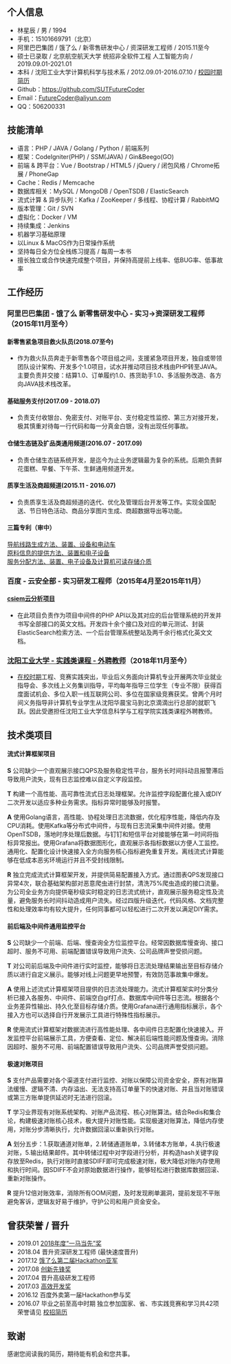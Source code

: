 ## 个人信息
* 林星辰 / 男 / 1994
* 手机：15101669791（北京）
* 阿里巴巴集团 / 饿了么 / 新零售研发中心 / 资深研发工程师 / 2015.11至今
* 硕士已录取 / 北京航空航天大学 统招非全软件工程 人工智能方向 / 2019.09.01-2021.01
* 本科 / 沈阳工业大学计算机科学与技术系 / 2012.09.01-2016.07.10 / [校园时期简历](https://github.com/SUTFutureCoder/resume/blob/master/README_SCHOOL_VER.md)
* Github：<https://github.com/SUTFutureCoder>
* Email：<FutureCoder@aliyun.com>
* QQ：506200331


## 技能清单
* 语言：PHP / JAVA / Golang / Python / 前端系列
* 框架：CodeIgniter(PHP) / SSM(JAVA) / Gin&Beego(GO)
* 前端 & 跨平台：Vue / Bootstrap / HTML5 / jQuery / 闭包风格 / Chrome拓展 / PhoneGap
* Cache：Redis / Memcache
* 数据库相关：MySQL / MongoDB / OpenTSDB / ElasticSearch
* 流式计算 & 异步队列：Kafka / ZooKeeper / 多线程、协程计算 / RabbitMQ
* 版本管理：Git / SVN
* 虚拟化：Docker / VM
* 持续集成：Jenkins
* 机器学习基础原理
* 以Linux & MacOS作为日常操作系统 
* 坚持每日全方位全栈练习提高 / 每周一本书
* 擅长独立或合作快速完成整个项目，并保持高提前上线率、低BUG率、低事故率


## 工作经历
### 阿里巴巴集团 - 饿了么 新零售研发中心 - 实习→资深研发工程师（2015年11月至今）
#### 新零售紧急项目救火队员(2018.07至今)
* 作为救火队员奔走于新零售各个项目组之间，支援紧急项目开发，独自或带领团队设计架构、开发多个1.0项目，试水并推动项目技术栈由PHP转至JAVA。主要负责并交接：结算1.0、订单履约1.0、拣货助手1.0、多活服务改造、各方向JAVA技术栈改革。

#### 基础服务支付(2017.09 - 2018.07)
* 负责支付收银台、免密支付、对账平台、支付稳定性监控、第三方对接开发，极其慎重对待每一行代码和每一分真金白银，没有出现任何事故。

#### 仓储生态链及扩品类通用频道(2016.07 - 2017.09)
* 负责仓储生态链系统开发，是迄今为止业务逻辑最为复杂的系统。后期负责鲜花蛋糕、早餐、下午茶、生鲜通用频道开发。

#### 质享生活及商超频道(2015.11 - 2016.07)
* 负责质享生活及商超频道的迭代、优化及管理后台开发等工作。实现全国配送、节日特色活动、商品分享图片生成、商超数据导出等功能。

#### 三篇专利（审中）
[导航线路生成方法、装置、设备和电动车](http://www.soopat.com/Patent/201710596785)   
[原料信息的提供方法、装置和电子设备](http://www.soopat.com/Patent/201710560336)  
[服务分配方法、装置、电子设备及计算机可读存储介质](http://www.soopat.com/Patent/201810164044)

### 百度 - 云安全部 - 实习研发工程师（2015年4月至2015年11月）
#### [csiem云分析项目](http://xi.baidu.com/)
* 在此项目负责作为项目中间件的PHP API以及其对应的后台管理系统的开发并书写全部接口的英文文档。开发四十余个接口及对应的单元测试、封装ElasticSearch检索方法、一个后台管理系统整站及两千余行格式化英文文档。 

### [沈阳工业大学 - 实践类课程 - 外聘教师](https://github.com/SUTFutureCoder/resume/blob/master/TeacherOfSUT.jpeg)（2018年11月至今）
* [在校时期](https://github.com/SUTFutureCoder/resume/blob/master/README_SCHOOL_VER.md)工程、竞赛实践突出，毕业后义务面向计算机专业开展两次毕业就业指导会、多次线上义务集训指导，平均每年指导三位学生（专业不限）获得百度面试机会、多位入职一线互联网公司、多位在国家级竞赛获奖。曾两个月时间义务指导非计算机专业学生从沈阳华晨宝马到北京滴滴出行总部的就职飞跃。因此受邀担任沈阳工业大学信息科学与工程学院实践类课程外聘教师。


## 技术类项目
#### 流式计算框架项目
**S** 公司缺少一个直观展示接口QPS及服务稳定性平台，服务长时间抖动且报警滞后导致用户流失，现有日志监控难以自定义字段监控。 

**T** 构建一个高性能、高可靠性流式日志处理框架。允许监控字段配置化接入或DIY二次开发以适应多种业务需求。指标异常时能够及时报警。  

**A** 使用Golang语言，高性能、协程处理日志流数据，优化程序性能，降低内存及CPU消耗。使用Kafka等分布式中间件，与现有日志流采集中间件对接。使用OpenTSDB，落地时序处理后数据。与钉钉和短信平台对接能够在第一时间将指标异常报出。使用Grafana将数据图形化，直观展示各指标数据以方便人工监控。通用化、配置化设计快速接入全方向服务核心指标避免重复开发。离线流式计算能够在低成本恶劣环境运行并且不受封线限制。  

**R** 独立完成流式计算框架开发，并提供简易配置接入方式。通过图表QPS发现接口异常4次，联合基础架构部对恶意爬虫进行封禁，清洗75%爬虫造成的接口流量。为公司全业务方向提供毫秒级实时稳定的日志流式统计，直观展示服务稳定性及流量，避免服务长时间抖动造成用户流失。经过四版升级迭代，代码风格、文档完整性和处理效率均有较大提升，任何同事都可以轻松进行二次开发以满足DIY需求。  

#### 前后端及中间件通用监控平台
**S** 公司缺少一个前端、后端、慢查询全方位监控平台。经常因数据库慢查询、接口超时、服务不可用、前端配置错误导致用户流失、公司品牌声誉受损问题。 

**T** 对公司前后端及中间件进行实时监控，能够将日志流处理结果输出至目标存储介质以进行自定义展示。能够对线上问题更早地预警，有效防范事故集中爆发。  

**A** 使用上述流式计算框架项目提供的日志流处理能力。流式计算框架实时分类分析已接入各服务、中间件、前端空白gif打点、数据库中间件等日志流。根据各个业务差异性输出、持久化至目标存储介质。使用Grafana进行通用指标展示，各个接入方也可以选择自行开发展示工具进行特殊性指标展示。  

**R** 使用流式计算框架对数据流进行高性能处理、各中间件日志配置化快速接入。开发监控平台前端展示工具，方便查看、定位、解决前后端性能问题及慢查询。消除因超时、服务不可用、前端配置错误导致用户流失、公司品牌声誉受损问题。

#### 极速对账项目
**S** 支付产品需要对各个渠道支付进行监控、对账以保障公司资金安全，原有对账算法缓慢、逻辑不清、内存溢出、无法支持高订单量下的快速对账、并且当对账错误或第三方账单提供延迟时无法进行回滚。 
 
**T** 学习业界现有对账系统架构、对账产品流程、核心对账算法。结合Redis和集合论，构建极速对账核心技术，极大提升对账性能。实现极速对账算法，降低内存使用，对账分步清晰执行，允许数据回滚以重新执行对账。
  
**A** 划分五步：1.获取通道对账单，2.转储通道账单，3.转储本方账单，4.执行极速对账，5.输出结果邮件。其中转储过程中对字段进行分析，并构造hash关键字段存放至Redis，执行对账时直接SDIFF即可完成极速对账，极大降低对账内存使用和执行时间。因SDIFF不会对原始数据进行操作，能够轻松进行数据库数据回滚、重新对账操作。 
 
**R** 提升12倍对账效率，消除所有OOM问题，及时发现刷单漏洞，提前发现不平账避免客诉，逻辑友好易于维护，守护公司和用户资金安全。  


## 曾获荣誉 / 晋升
* 2019.01 [2018年度“一马当先”奖](https://github.com/SUTFutureCoder/resume/blob/master/TakeTheLead.jpeg)
* 2018.04 晋升资深研发工程师 (最快速度晋升)
* 2017.12 [饿了么第二届Hackathon亚军](https://github.com/SUTFutureCoder/resume/blob/master/hackathon2nd.jpeg)
* 2017.08 [创新先锋奖](https://github.com/SUTFutureCoder/resume/blob/master/innovation_pioneer.jpeg)
* 2017.04 晋升高级研发工程师
* 2017.03 [高效开发奖](https://github.com/SUTFutureCoder/resume/blob/master/efficient_development.jpeg)
* 2016.12 百度外卖第一届Hackathon参与奖
* 2016.07 毕业之前至高中时期 独立参加国家、省、市实践竞赛和学习共42项荣誉请见 [校招简历](https://github.com/SUTFutureCoder/resume/blob/master/README_SCHOOL_VER.md)



## 致谢
感谢您阅读我的简历，期待能有机会和您共事。
